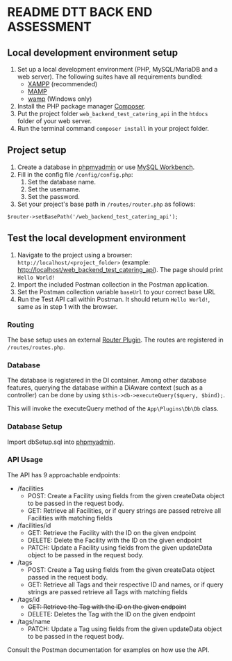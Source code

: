 # README DTT BACK END ASSESSMENT #

## Local development environment setup
1. Set up a local development environment (PHP, MySQL/MariaDB and a web server). The following suites have all requirements bundled: 
   - [XAMPP](https://www.apachefriends.org) (recommended)
   - [MAMP](https://www.mamp.info/en)
   - [wamp](https://www.wampserver.com/en) (Windows only)
2. Install the PHP package manager [Composer](https://getcomposer.org/).
3. Put the project folder `web_backend_test_catering_api` in the `htdocs` folder of your web server.
4. Run the terminal command `composer install` in your project folder.

## Project setup
1. Create a database in [phpmyadmin](http://localhost/phpmyadmin) or use [MySQL Workbench](https://www.mysql.com/products/workbench/).
2. Fill in the config file `/config/config.php`:
    1. Set the database name.
    2. Set the username.
    3. Set the password.
3. Set your project's base path in `/routes/router.php` as follows:

```
$router->setBasePath('/web_backend_test_catering_api');
```

## Test the local development environment
1. Navigate to the project using a browser: `http://localhost/<project_folder>` (example: [http://localhost/web_backend_test_catering_api](http://localhost/web_backend_test_catering_api)). The page should print `Hello World!`
2. Import the included Postman collection in the Postman application.
3. Set the Postman collection variable `baseUrl` to your correct base URL
4. Run the Test API call within Postman. It should return `Hello World!`, same as in step 1 with the browser.

### Routing
The base setup uses an external [Router Plugin](https://github.com/bramus/router). The routes are registered in `/routes/routes.php`.

### Database
The database is registered in the DI container. Among other database features, querying the database within a DiAware context (such as a controller) can be done by using `$this->db->executeQuery($query, $bind);`.

This will invoke the executeQuery method of the `App\Plugins\Db\Db` class.

### Database Setup
Import dbSetup.sql into [phpmyadmin](http://localhost/phpmyadmin).

### API Usage
The API has 9 approachable endpoints:
- /facilities
   - POST: Create a Facility using fields from the given createData object to be passed in the request body.
   - GET: Retrieve all Facilities, or if query strings are passed retreive all Facilities with matching fields
- /facilities/id
   - GET: Retrieve the Facility with the ID on the given endpoint
   - DELETE: Delete the Facility with the ID on the given endpoint
   - PATCH: Update a Facility using fields from the given updateData object to be passed in the request body.
- /tags
   - POST: Create a Tag using fields from the given createData object passed in the request body.
   - GET: Retrieve all Tags and their respective ID and names, or if query strings are passed retrieve all Tags with matching fields 
- /tags/id
   - ~~GET: Retrieve the Tag with the ID on the given endpoint~~ 
   - DELETE: Deletes the Tag with the ID on the given endpoint
- /tags/name
   - PATCH: Update a Tag using fields from the given updateData object to be passed in the request body.

Consult the Postman documentation for examples on how use the API.
        
